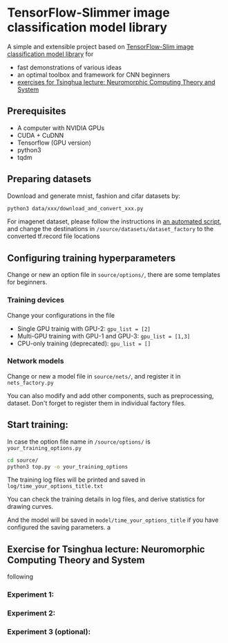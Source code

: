 # TensorFlow-Slimmer image classification model library

A simple and extensible project based on 
[TensorFlow-Slim image classification model library](https://github.com/tensorflow/models/tree/master/research/slim)
for 
- fast demonstrations of various ideas
- an optimal toolbox and framework for CNN beginners
- <a href="#exercise">exercises for Tsinghua lecture: Neuromorphic Computing Theory and System</a><br>


## Prerequisites
- A computer with NVIDIA GPUs
- CUDA + CuDNN
- Tensorflow (GPU version)
- python3
- tqdm


## Preparing datasets
Download and generate mnist, fashion and cifar datasets by:
```bash
python3 data/xxx/download_and_convert_xxx.py
```
For imagenet dataset, please follow the instructions in 
[an automated script](https://github.com/tensorflow/models/tree/master/research/slim#an-automated-script-for-processing-imagenet-data),
and change the destinations in `/source/datasets/dataset_factory` to the converted tf.record file locations


## Configuring training hyperparameters

Change or new an option file in `source/options/`, there are some templates for beginners.


### Training devices
Change your configurations in the file

- Single GPU trainig with GPU-2: `gpu_list = [2]`
- Multi-GPU training with GPU-1 and GPU-3: `gpu_list = [1,3]`
- CPU-only training (deprecated): `gpu_list = []` 


### Network models

Change or new a model file in `source/nets/`, and register it in `nets_factory.py`

You can also modify and add other components, such as preprocessing, dataset. 
Don't forget to register them in individual factory files.

## Start training:
In case the option file name in `/source/options/` is `your_training_options.py` 
```bash
cd source/
python3 top.py -o your_training_options
```
The training log files will be printed and saved in `log/time_your_options_title.txt`

You can check the training details in log files, and derive statistics for drawing curves.

And the model will be saved in `model/time_your_options_title` if you have configured the saving parameters.
a

## Exercise for Tsinghua lecture: Neuromorphic Computing Theory and System
<a id='exercise'></a>

following 

### Experiment 1:

### Experiment 2:

### Experiment 3 (optional):

